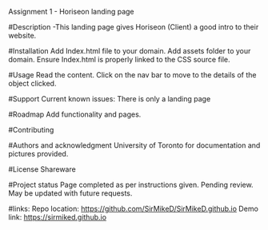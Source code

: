 Assignment 1 - Horiseon landing page

#Description
-This landing page gives Horiseon (Client) a good intro to their website.


#Installation
Add Index.html file to your domain.
Add assets folder to your domain.
Ensure Index.html is properly linked to the CSS source file.

#Usage
Read the content.
Click on the nav bar to move to the details of the object clicked.

#Support
Current known issues:
 There is only a landing page
 
#Roadmap
Add functionality and pages.

#Contributing


#Authors and acknowledgment
University of Toronto for documentation and pictures provided.

#License
Shareware

#Project status
Page completed as per instructions given. Pending review.
May be updated with future requests.

#links:
Repo location: https://github.com/SirMikeD/SirMikeD.github.io
Demo link: https://sirmiked.github.io